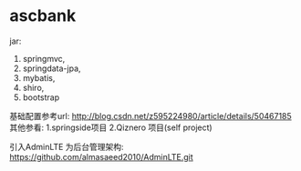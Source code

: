# ascbank

jar:
 1. springmvc,
 2. springdata-jpa,
 3. mybatis,
 4. shiro,
 5. bootstrap

基础配置参考url:
http://blog.csdn.net/z595224980/article/details/50467185
其他参看:
	1.springside项目
	2.Qiznero 项目(self project)


引入AdminLTE 为后台管理架构:
	https://github.com/almasaeed2010/AdminLTE.git